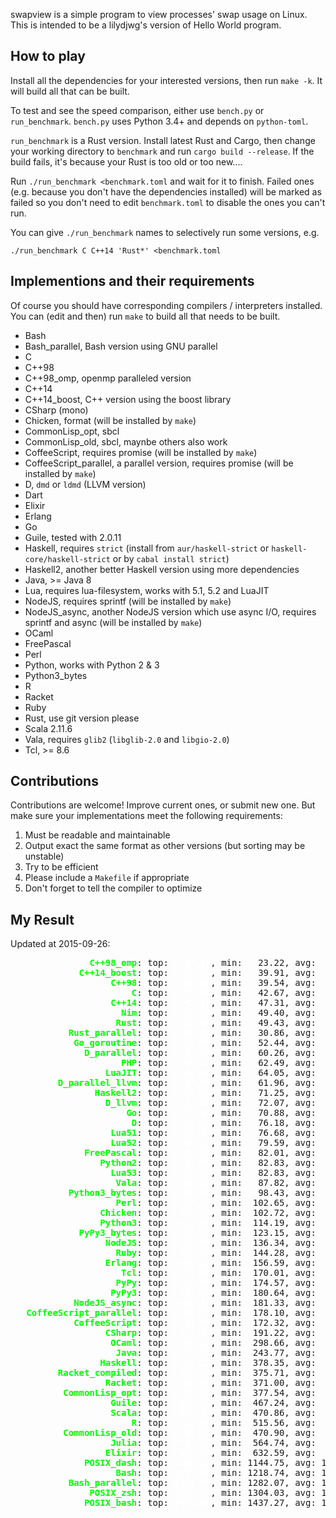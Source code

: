 swapview is a simple program to view processes' swap usage on Linux. This is intended to be a lilydjwg's version of Hello World program.

How to play
----

Install all the dependencies for your interested versions, then run `make -k`. It will build all that can be built.

To test and see the speed comparison, either use `bench.py` or `run_benchmark`. `bench.py` uses Python 3.4+ and depends on `python-toml`.

`run_benchmark` is a Rust version. Install latest Rust and Cargo, then change your working directory to `benchmark` and run `cargo build --release`. If the build fails, it's because your Rust is too old or too new....

Run `./run_benchmark <benchmark.toml` and wait for it to finish. Failed ones (e.g. because you don't have the dependencies installed) will be marked as failed so you don't need to edit `benchmark.toml` to disable the ones you can't run.

You can give `./run_benchmark` names to selectively run some versions, e.g.

    ./run_benchmark C C++14 'Rust*' <benchmark.toml

Implementions and their requirements
----

Of course you should have corresponding compilers / interpreters installed.
You can (edit and then) run `make` to build all that needs to be built.

* Bash
* Bash_parallel, Bash version using GNU parallel
* C
* C++98
* C++98_omp, openmp paralleled version
* C++14
* C++14_boost, C++ version using the boost library
* CSharp (mono)
* Chicken, format (will be installed by `make`)
* CommonLisp_opt, sbcl
* CommonLisp_old, sbcl, maynbe others also work
* CoffeeScript, requires promise (will be installed by `make`)
* CoffeeScript_parallel, a parallel version, requires promise (will be installed by `make`)
* D, `dmd` or `ldmd` (LLVM version)
* Dart
* Elixir
* Erlang
* Go
* Guile, tested with 2.0.11
* Haskell, requires `strict` (install from `aur/haskell-strict` or `haskell-core/haskell-strict` or by `cabal install strict`)
* Haskell2, another better Haskell version using more dependencies
* Java, >= Java 8
* Lua, requires lua-filesystem, works with 5.1, 5.2 and LuaJIT
* NodeJS, requires sprintf (will be installed by `make`)
* NodeJS_async, another NodeJS version which use async I/O, requires sprintf and async (will be installed by `make`)
* OCaml
* FreePascal
* Perl
* Python, works with Python 2 & 3
* Python3_bytes
* R
* Racket
* Ruby
* Rust, use git version please
* Scala 2.11.6
* Vala, requires `glib2` (`libglib-2.0` and `libgio-2.0`)
* Tcl, >= 8.6

Contributions
----

Contributions are welcome! Improve current ones, or submit new one. But make
sure your implementations meet the following requirements:

1. Must be readable and maintainable
2. Output exact the same format as other versions (but sorting may be
   unstable)
3. Try to be efficient
4. Please include a `Makefile` if appropriate
5. Don't forget to tell the compiler to optimize

My Result
----

Updated at 2015-09-26:

<pre>
<span style="color:lime;font-weight:bold;">               C++98_omp</span>: top: <span style="color:white;font-weight:bold;">  24.49</span>, min:   23.22, avg:   27.08, max:   34.18, mdev:    3.36, cnt:  20
<span style="color:lime;font-weight:bold;">             C++14_boost</span>: top: <span style="color:white;font-weight:bold;">  40.26</span>, min:   39.91, avg:   43.27, max:   87.06, mdev:   10.11, cnt:  20
<span style="color:lime;font-weight:bold;">                   C++98</span>: top: <span style="color:white;font-weight:bold;">  40.35</span>, min:   39.54, avg:   41.02, max:   44.15, mdev:    1.07, cnt:  20
<span style="color:lime;font-weight:bold;">                       C</span>: top: <span style="color:white;font-weight:bold;">  43.02</span>, min:   42.67, avg:   43.64, max:   46.43, mdev:    0.91, cnt:  20
<span style="color:lime;font-weight:bold;">                   C++14</span>: top: <span style="color:white;font-weight:bold;">  47.76</span>, min:   47.31, avg:   49.40, max:   55.81, mdev:    2.43, cnt:  20
<span style="color:lime;font-weight:bold;">                     Nim</span>: top: <span style="color:white;font-weight:bold;">  50.00</span>, min:   49.40, avg:   54.63, max:  133.19, mdev:   18.04, cnt:  20
<span style="color:lime;font-weight:bold;">                    Rust</span>: top: <span style="color:white;font-weight:bold;">  52.46</span>, min:   49.43, avg:   61.78, max:   76.24, mdev:    9.98, cnt:  20
<span style="color:lime;font-weight:bold;">           Rust_parallel</span>: top: <span style="color:white;font-weight:bold;">  53.24</span>, min:   30.86, avg:   66.70, max:   99.91, mdev:   17.71, cnt:  20
<span style="color:lime;font-weight:bold;">            Go_goroutine</span>: top: <span style="color:white;font-weight:bold;">  53.66</span>, min:   52.44, avg:   56.80, max:   78.63, mdev:    5.73, cnt:  20
<span style="color:lime;font-weight:bold;">              D_parallel</span>: top: <span style="color:white;font-weight:bold;">  63.37</span>, min:   60.26, avg:   66.44, max:   84.44, mdev:    4.87, cnt:  20
<span style="color:lime;font-weight:bold;">                     PHP</span>: top: <span style="color:white;font-weight:bold;">  64.23</span>, min:   62.49, avg:   77.16, max:  298.22, mdev:   50.74, cnt:  20
<span style="color:lime;font-weight:bold;">                  LuaJIT</span>: top: <span style="color:white;font-weight:bold;">  64.50</span>, min:   64.05, avg:   65.56, max:   73.98, mdev:    2.10, cnt:  20
<span style="color:lime;font-weight:bold;">         D_parallel_llvm</span>: top: <span style="color:white;font-weight:bold;">  64.55</span>, min:   61.96, avg:   70.06, max:  119.61, mdev:   11.99, cnt:  20
<span style="color:lime;font-weight:bold;">                Haskell2</span>: top: <span style="color:white;font-weight:bold;">  72.38</span>, min:   71.25, avg:   84.11, max:  266.24, mdev:   41.88, cnt:  20
<span style="color:lime;font-weight:bold;">                  D_llvm</span>: top: <span style="color:white;font-weight:bold;">  72.83</span>, min:   72.07, avg:   83.14, max:  248.75, mdev:   38.06, cnt:  20
<span style="color:lime;font-weight:bold;">                      Go</span>: top: <span style="color:white;font-weight:bold;">  73.44</span>, min:   70.88, avg:   76.60, max:  101.72, mdev:    6.22, cnt:  20
<span style="color:lime;font-weight:bold;">                       D</span>: top: <span style="color:white;font-weight:bold;">  76.97</span>, min:   76.18, avg:   79.68, max:   95.74, mdev:    4.89, cnt:  20
<span style="color:lime;font-weight:bold;">                   Lua51</span>: top: <span style="color:white;font-weight:bold;">  77.03</span>, min:   76.68, avg:   78.10, max:   86.71, mdev:    2.24, cnt:  20
<span style="color:lime;font-weight:bold;">                   Lua52</span>: top: <span style="color:white;font-weight:bold;">  80.19</span>, min:   79.59, avg:   89.59, max:  131.33, mdev:   17.10, cnt:  20
<span style="color:lime;font-weight:bold;">              FreePascal</span>: top: <span style="color:white;font-weight:bold;">  82.87</span>, min:   82.01, avg:   95.05, max:  290.07, mdev:   44.81, cnt:  20
<span style="color:lime;font-weight:bold;">                 Python2</span>: top: <span style="color:white;font-weight:bold;">  83.41</span>, min:   82.83, avg:   84.78, max:   91.75, mdev:    2.17, cnt:  20
<span style="color:lime;font-weight:bold;">                   Lua53</span>: top: <span style="color:white;font-weight:bold;">  83.62</span>, min:   82.83, avg:   86.54, max:  124.93, mdev:    8.91, cnt:  20
<span style="color:lime;font-weight:bold;">                    Vala</span>: top: <span style="color:white;font-weight:bold;">  88.51</span>, min:   87.82, avg:   91.17, max:  101.02, mdev:    4.16, cnt:  20
<span style="color:lime;font-weight:bold;">           Python3_bytes</span>: top: <span style="color:white;font-weight:bold;">  98.98</span>, min:   98.43, avg:  100.11, max:  103.67, mdev:    1.41, cnt:  20
<span style="color:lime;font-weight:bold;">                    Perl</span>: top: <span style="color:white;font-weight:bold;"> 104.16</span>, min:  102.65, avg:  106.57, max:  122.93, mdev:    4.53, cnt:  20
<span style="color:lime;font-weight:bold;">                 Chicken</span>: top: <span style="color:white;font-weight:bold;"> 108.90</span>, min:  102.72, avg:  111.81, max:  125.27, mdev:    4.89, cnt:  20
<span style="color:lime;font-weight:bold;">                 Python3</span>: top: <span style="color:white;font-weight:bold;"> 115.59</span>, min:  114.19, avg:  116.80, max:  121.04, mdev:    1.72, cnt:  20
<span style="color:lime;font-weight:bold;">             PyPy3_bytes</span>: top: <span style="color:white;font-weight:bold;"> 124.83</span>, min:  123.15, avg:  129.14, max:  144.56, mdev:    5.41, cnt:  20
<span style="color:lime;font-weight:bold;">                  NodeJS</span>: top: <span style="color:white;font-weight:bold;"> 137.89</span>, min:  136.34, avg:  140.09, max:  152.85, mdev:    3.71, cnt:  20
<span style="color:lime;font-weight:bold;">                    Ruby</span>: top: <span style="color:white;font-weight:bold;"> 146.09</span>, min:  144.28, avg:  148.69, max:  173.50, mdev:    5.92, cnt:  20
<span style="color:lime;font-weight:bold;">                  Erlang</span>: top: <span style="color:white;font-weight:bold;"> 166.18</span>, min:  156.59, avg:  175.74, max:  205.63, mdev:   11.85, cnt:  20
<span style="color:lime;font-weight:bold;">                     Tcl</span>: top: <span style="color:white;font-weight:bold;"> 171.40</span>, min:  170.01, avg:  176.73, max:  230.59, mdev:   12.81, cnt:  20
<span style="color:lime;font-weight:bold;">                    PyPy</span>: top: <span style="color:white;font-weight:bold;"> 178.68</span>, min:  174.57, avg:  202.84, max:  601.18, mdev:   91.48, cnt:  20
<span style="color:lime;font-weight:bold;">                   PyPy3</span>: top: <span style="color:white;font-weight:bold;"> 185.52</span>, min:  180.64, avg:  312.99, max: 2656.70, mdev:  537.72, cnt:  20
<span style="color:lime;font-weight:bold;">            NodeJS_async</span>: top: <span style="color:white;font-weight:bold;"> 186.94</span>, min:  181.33, avg:  199.95, max:  225.19, mdev:   14.67, cnt:  20
<span style="color:lime;font-weight:bold;">   CoffeeScript_parallel</span>: top: <span style="color:white;font-weight:bold;"> 191.78</span>, min:  178.10, avg:  209.31, max:  242.15, mdev:   20.91, cnt:  20
<span style="color:lime;font-weight:bold;">            CoffeeScript</span>: top: <span style="color:white;font-weight:bold;"> 192.69</span>, min:  172.32, avg:  213.77, max:  248.27, mdev:   22.95, cnt:  20
<span style="color:lime;font-weight:bold;">                  CSharp</span>: top: <span style="color:white;font-weight:bold;"> 197.32</span>, min:  191.22, avg:  215.08, max:  252.60, mdev:   21.86, cnt:  20
<span style="color:lime;font-weight:bold;">                   OCaml</span>: top: <span style="color:white;font-weight:bold;"> 302.12</span>, min:  298.66, avg:  316.89, max:  378.45, mdev:   21.79, cnt:  20
<span style="color:lime;font-weight:bold;">                    Java</span>: top: <span style="color:white;font-weight:bold;"> 372.92</span>, min:  243.77, avg:  411.14, max:  472.47, mdev:   59.60, cnt:  20
<span style="color:lime;font-weight:bold;">                 Haskell</span>: top: <span style="color:white;font-weight:bold;"> 380.17</span>, min:  378.35, avg:  392.75, max:  580.18, mdev:   43.16, cnt:  20
<span style="color:lime;font-weight:bold;">         Racket_compiled</span>: top: <span style="color:white;font-weight:bold;"> 396.20</span>, min:  375.71, avg:  437.81, max:  513.44, mdev:   48.19, cnt:  20
<span style="color:lime;font-weight:bold;">                  Racket</span>: top: <span style="color:white;font-weight:bold;"> 402.99</span>, min:  371.00, avg:  467.97, max:  823.70, mdev:   97.84, cnt:  20
<span style="color:lime;font-weight:bold;">          CommonLisp_opt</span>: top: <span style="color:white;font-weight:bold;"> 446.21</span>, min:  377.54, avg:  564.21, max: 1746.35, mdev:  279.13, cnt:  20
<span style="color:lime;font-weight:bold;">                   Guile</span>: top: <span style="color:white;font-weight:bold;"> 471.11</span>, min:  467.24, avg:  476.67, max:  506.51, mdev:    8.37, cnt:  20
<span style="color:lime;font-weight:bold;">                   Scala</span>: top: <span style="color:white;font-weight:bold;"> 503.63</span>, min:  470.86, avg:  575.36, max: 1545.65, mdev:  224.16, cnt:  20
<span style="color:lime;font-weight:bold;">                       R</span>: top: <span style="color:white;font-weight:bold;"> 518.63</span>, min:  515.56, avg:  552.70, max: 1106.06, mdev:  127.07, cnt:  20
<span style="color:lime;font-weight:bold;">          CommonLisp_old</span>: top: <span style="color:white;font-weight:bold;"> 561.53</span>, min:  470.90, avg:  611.44, max:  700.56, mdev:   68.65, cnt:  20
<span style="color:lime;font-weight:bold;">                   Julia</span>: top: <span style="color:white;font-weight:bold;"> 569.87</span>, min:  564.74, avg:  584.26, max:  710.40, mdev:   30.69, cnt:  20
<span style="color:lime;font-weight:bold;">                  Elixir</span>: top: <span style="color:white;font-weight:bold;"> 643.60</span>, min:  632.59, avg:  685.73, max: 1285.45, mdev:  138.15, cnt:  20
<span style="color:lime;font-weight:bold;">              POSIX_dash</span>: top: <span style="color:white;font-weight:bold;">1160.31</span>, min: 1144.75, avg: 1168.97, max: 1189.14, mdev: 4186.23, cnt:  20
<span style="color:lime;font-weight:bold;">                    Bash</span>: top: <span style="color:white;font-weight:bold;">1237.99</span>, min: 1218.74, avg: 1269.55, max: 1635.89, mdev: 4187.10, cnt:  20
<span style="color:lime;font-weight:bold;">           Bash_parallel</span>: top: <span style="color:white;font-weight:bold;">1302.56</span>, min: 1282.07, avg: 1320.14, max: 1488.69, mdev: 4186.41, cnt:  20
<span style="color:lime;font-weight:bold;">               POSIX_zsh</span>: top: <span style="color:white;font-weight:bold;">1329.94</span>, min: 1304.03, avg: 1345.76, max: 1383.39, mdev: 4186.26, cnt:  20
<span style="color:lime;font-weight:bold;">              POSIX_bash</span>: top: <span style="color:white;font-weight:bold;">1470.59</span>, min: 1437.27, avg: 1485.59, max: 1539.51, mdev: 4074.62, cnt:  20
</pre>

